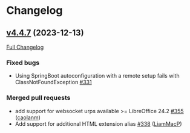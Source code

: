# Changelog

## [v4.4.7](https://github.com/jodconverter/jodconverter/tree/v4.4.7) (2023-12-13)

[Full Changelog](https://github.com/jodconverter/jodconverter/compare/v4.4.6...v4.4.7)

### **Fixed bugs**

- Using SpringBoot autoconfiguration with a remote setup fails with
  ClassNotFoundException [\#331](https://github.com/jodconverter/jodconverter/issues/331)

### **Merged pull requests**

- add support for websocket urps available \>= LibreOffice
  24.2 [\#355](https://github.com/jodconverter/jodconverter/pull/355) ([caolanm](https://github.com/caolanm))
- Add support for additional HTML extension
  alias [\#338](https://github.com/jodconverter/jodconverter/pull/338) ([LiamMacP](https://github.com/LiamMacP))
